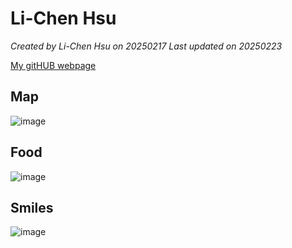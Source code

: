 # Li-Chen Hsu


*Created by Li-Chen Hsu on 20250217 Last updated on 20250223*

[My gitHUB webpage](https://lichen-460.github.io/)


## Map
![image](https://github.com/user-attachments/assets/1ed9a0be-55be-43d5-a2a2-4a42a5f509b5)

## Food
![image](https://github.com/user-attachments/assets/313daefe-c8bf-4736-8f6a-0673c5ea06ed)

## Smiles 
![image](https://github.com/user-attachments/assets/11f5a54d-428d-4c67-90a1-6212646d185d)

